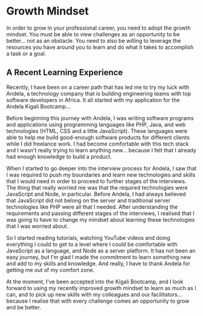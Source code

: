 # Growth Mindset

In order to grow in your professional career, you need to adopt the growth mindset. You must be able to view challenges as an opportunity to be better... not as an obstacle. You need to also be willing to leverage the resources you have around you to learn and do what it takes to accomplish a task or a goal. 

## A Recent Learning Experience

Recently, I have been on a career path that has led me to try my luck with Andela, a technology company that is building engineering teams with top software developers in Africa. It all started with my application for the Andela Kigali Bootcamp...

Before beginning this journey with Andela, I was writing software programs and applications using programming languages like PHP, Java, and web technologies (HTML, CSS and a little JavaScript). These languages were able to help me build good-enough software products for different clients while I did freelance work. I had become comfortable with this tech stack and I wasn't really trying to learn anything new... because I felt that I already had enough knowledge to build a product.

When I started to go deeper into the interview process for Andela, I saw that I was required to push my boundaries and learn new technologies and skills that I would need in order to proceed to further stages of the interviews. The thing that really worried me was that the required technologies were JavaScript and Node, in particular. Before Andela, I had always believed that JavaScript did not belong on the server and traditional server technologies like PHP were all that I needed. After understanding the requirements and passing different stages of the interviews, I realised that I was going to have to change my mindset about learning these technologies that I was worried about.

So I started reading tutorials, watching YouTube videos and doing everything I could to get to a level where I could be comfortable with JavaScript as a language, and Node as a server platform. It has not been an easy journey, but I'm glad I made the commitment to learn something new and add to my skills and knowledge. And really, I have to thank Andela for getting me out of my comfort zone.

At the moment, I've been accepted into the Kigali Bootcamp, and I look forward to using my recently improved growth mindset to learn as much as I can, and to pick up new skills with my colleagues and our facilitators... because I realise that with every challenge comes an opportunity to grow and be better.

